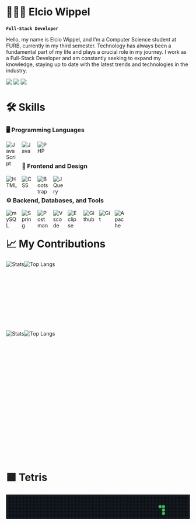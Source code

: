 # 🧑🏻‍💻 Elcio Wippel

**`Full-Stack Developer`**

Hello, my name is Elcio Wippel, and I’m a Computer Science student at FURB, currently in my third semester. Technology has always been a fundamental part of my life and plays a crucial role in my journey. I work as a Full-Stack Developer and am constantly seeking to expand my knowledge, staying up to date with the latest trends and technologies in the industry.


<div> 
  <a href="https://www.linkedin.com/in/elciow/" target="_blank"><img src="https://img.shields.io/badge/-LinkedIn-%230077B5?style=for-the-badge&logo=linkedin&logoColor=white" target="_blank"></a>
  <a href = "mailto:elciocleiton72@gmail.com"><img src="https://img.shields.io/badge/-Gmail-%23333?style=for-the-badge&logo=gmail&logoColor=white" target="_blank"></a>
  <a href="https://www.instagram.com/elciowp/" target="_blank"><img src="https://img.shields.io/badge/-Instagram-%23E4405F?style=for-the-badge&logo=instagram&logoColor=white" target="_blank"></a>
</div>




<h1>🛠️ Skills</h1>

### 🖥️ Programming Languages

<img 
    align="left" 
    alt="JavaScript" 
    title="JavaScript"
    width="30px" 
    style="padding-right: 13px;" 
    src="https://cdn.jsdelivr.net/gh/devicons/devicon@latest/icons/javascript/javascript-original.svg" 
/>

<img 
    align="left" 
    alt="Java"
    title="Java" 
    width="30px" 
    style="padding-right: 13px;" 
    src="https://cdn.jsdelivr.net/gh/devicons/devicon@latest/icons/java/java-original-wordmark.svg"
/>

<img 
    align="left" 
    alt="PHP" 
    title="PHP"
    width="30px" 
    style="padding-right: 13px;" 
    src="https://cdn.jsdelivr.net/gh/devicons/devicon@latest/icons/php/php-original.svg" 
/>
<br/>
<br/>

### 🎨 Frontend and Design

<img 
    align="left" 
    alt="HTML"
    title="HTML" 
    width="30px" 
    style="padding-right: 13px;" 
    src="https://cdn.jsdelivr.net/gh/devicons/devicon@latest/icons/html5/html5-original.svg" 
/>
<img 
    align="left" 
    alt="CSS" 
    title="CSS"
    width="30px" 
    style="padding-right: 13px;" 
    src="https://cdn.jsdelivr.net/gh/devicons/devicon@latest/icons/css3/css3-original.svg" 
/>

<img 
    align="left" 
    alt="Bootstrap"
    title="Bootstrap" 
    width="30px" 
    style="padding-right: 13px;" 
    src="https://cdn.jsdelivr.net/gh/devicons/devicon@latest/icons/bootstrap/bootstrap-original.svg" 
/>

<img 
    align="left" 
    alt="JQuery" 
    title="JQuery"
    width="30px" 
    style="padding-right: 13px;" 
    src="https://cdn.jsdelivr.net/gh/devicons/devicon@latest/icons/jquery/jquery-original.svg" 
/>
<br/>
<br/>


### ⚙️ Backend, Databases, and Tools

<img 
    align="left" 
    alt="mySQL" 
    title="mySQL"
    width="30px" 
    style="padding-right: 13px;" 
    src="https://cdn.jsdelivr.net/gh/devicons/devicon@latest/icons/mysql/mysql-original.svg"
/>

<img 
    align="left" 
    alt="Spring" 
    title="Spring"
    width="30px" 
    style="padding-right: 13px;"  
    src="https://cdn.jsdelivr.net/gh/devicons/devicon@latest/icons/spring/spring-original.svg" 
/>

<img 
    align="left" 
    alt="Postman" 
    title="Postman"
    width="30px" 
    style="padding-right: 13px;" 
    src="https://cdn.jsdelivr.net/gh/devicons/devicon@latest/icons/postman/postman-original.svg" 
/>

<img 
    align="left" 
    alt="Vscode" 
    title="Vscode"
    width="30px" 
    style="padding-right: 10px;" 
    src="https://cdn.jsdelivr.net/gh/devicons/devicon@latest/icons/vscode/vscode-original.svg"
/>

<img 
    align="left" 
    alt="Eclipse" 
    title="Eclipse"
    width="30px" 
    style="padding-right: 13px;" 
    src="https://cdn.jsdelivr.net/gh/devicons/devicon@latest/icons/eclipse/eclipse-original.svg"
/>
<img 
    align="left" 
    alt="Github" 
    title="Github"
    width="30px" 
    style="padding-right: 13px;"  
    src="https://cdn.jsdelivr.net/gh/devicons/devicon@latest/icons/github/github-original.svg" 
/>

<img 
    align="left" 
    alt="Git" 
    title="Git"
    width="30px" 
    style="padding-right: 13px;" 
    src="https://cdn.jsdelivr.net/gh/devicons/devicon@latest/icons/git/git-original.svg" 
/>

<img 
    align="left" 
    alt="Apache" 
    title="Apache"
    width="30px" 
    style="padding-right: 13px;" 
    src="https://cdn.jsdelivr.net/gh/devicons/devicon@latest/icons/apache/apache-original.svg" 
/>




<br/>
<br/>

<h1>📈 My Contributions</h1>


<div style="display: flex;">


  <a href="https://github.com/kreucyu/github-readme-stats#gh-dark-mode-only">
    <img 
      align="left" 
      alt="Stats" 
      title="Stats"
      height="190"
      src="https://github-readme-stats.vercel.app/api?username=Kreucyu&show_icons=true&theme=dark&include_all_commits=true&icon_color=ffffff&title_color=ffffff&text_color=ffffff&bg_color=0D1117&border_color=3D444D" 
    />
  </a>
  <a href="https://github.com/kreucyu/github-readme-stats#gh-dark-mode-only">
    <img 
      align="left" 
      alt="Top Langs"
      title="Top Langs"
      height="190"
      src="https://github-readme-stats.vercel.app/api/top-langs/?username=Kreucyu&layout=compact&theme=dark&icon_color=ffffff&title_color=ffffff&text_color=ffffff&bg_color=0D1117&border_color=3D444D" 
    />
  </a>

</div>

<div style="display: flex;">


  <a href="https://github.com/kreucyu/github-readme-stats#gh-light-mode-only">
    <img 
      align="left" 
      alt="Stats" 
      title="Stats"
      height="190"
      src="https://github-readme-stats.vercel.app/api?username=Kreucyu&show_icons=true&theme=default&icon_color=000000&title_color=000000&text_color=000000&bg_color=ffffff&border_color=D1D9E0" 
    />
  </a>
  <a href="https://github.com/kreucyu/github-readme-stats#gh-light-mode-only">
    <img 
      align="left" 
      alt="Top Langs"
      title="Top Langs"
      height="190"
      src="https://github-readme-stats.vercel.app/api/top-langs/?username=Kreucyu&layout=compact&theme=default&icon_color=000000&title_color=000000&text_color=000000&bg_color=ffffff&border_color=D1D9E0" 
    />
  </a>
</div>
<br/><br/><br/><br/><br/><br/><br/><br/><br/>

<h1>🟩 Tetris</h1>

![GitHub Tetris Game](https://raw.githubusercontent.com/Kreucyu/pratica-front/refs/heads/main/gif-perfil/tetris.gif)


 



